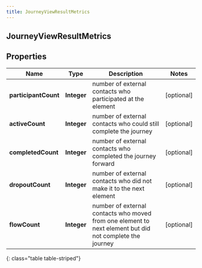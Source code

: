 ```yaml
---
title: JourneyViewResultMetrics
---
```

## JourneyViewResultMetrics


## Properties

| Name | Type | Description | Notes |
| ------------ | ------------- | ------------- | ------------- |
| **participantCount** | <!----><!---->**Integer**<!----> | number of external contacts who participated at the element |  [optional] |
| **activeCount** | <!----><!---->**Integer**<!----> | number of external contacts who could still complete the journey |  [optional] |
| **completedCount** | <!----><!---->**Integer**<!----> | number of external contacts who completed the journey forward |  [optional] |
| **dropoutCount** | <!----><!---->**Integer**<!----> | number of external contacts who did not make it to the next element |  [optional] |
| **flowCount** | <!----><!---->**Integer**<!----> | number of external contacts who moved from one element to next element but did not complete the journey |  [optional] |
{: class="table table-striped"}



